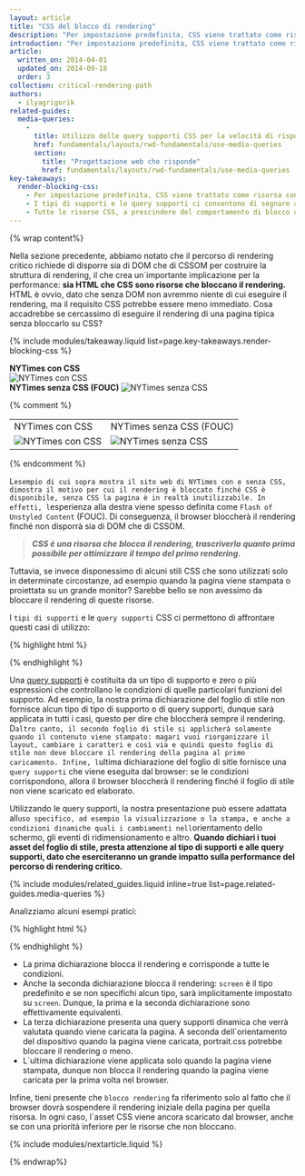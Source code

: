 ```yaml
---
layout: article
title: "CSS del blocco di rendering"
description: "Per impostazione predefinita, CSS viene trattato come risorsa di blocco del rendering, il che significa che il browser sospenderà il rendering di qualsiasi contenuto elaborato fino alla costruzione di CSSOM. Assicurarsi di mantenere il CSS snello, di fornirlo il più rapidamente possibile e di utilizzare i tipi di supporti e le query supporti per sbloccare il rendering."
introduction: "Per impostazione predefinita, CSS viene trattato come risorsa di blocco del rendering, il che significa che il browser sospenderà il rendering di qualsiasi contenuto elaborato fino alla costruzione di CSSOM. Assicurarsi di mantenere il CSS snello, di fornirlo il più rapidamente possibile e di utilizzare i tipi di supporti e le query supporti per sbloccare il rendering."
article:
  written_on: 2014-04-01
  updated_on: 2014-09-18
  order: 3
collection: critical-rendering-path
authors:
  - ilyagrigorik
related-guides:
  media-queries:
    -
      title: Utilizzo delle query supporti CSS per la velocità di risposta
      href: fundamentals/layouts/rwd-fundamentals/use-media-queries
      section:
        title: "Progettazione web che risponde"
        href: fundamentals/layouts/rwd-fundamentals/use-media-queries
key-takeaways:
  render-blocking-css:
    - Per impostazione predefinita, CSS viene trattato come risorsa con blocco rendering.
    - I tipi di supporti e le query supporti ci consentono di segnare alcune risorse CSS non bloccano il rendering.
    - Tutte le risorse CSS, a prescindere del comportamento di blocco o meno, sono scaricate dal browser.
---
```

{% wrap content%}

<style>
  img, video, object {
    max-width: 100%;
  }

  img.center {
    display: block;
    margin-left: auto;
    margin-right: auto;
  }
</style>


Nella sezione precedente, abbiamo notato che il percorso di rendering critico richiede di disporre sia di DOM che di CSSOM per costruire la struttura di rendering, il che crea un`importante implicazione per la performance: **sia HTML che CSS sono risorse che bloccano il rendering.** HTML è ovvio, dato che senza DOM non avremmo niente di cui eseguire il rendering, ma il requisito CSS potrebbe essere meno immediato. Cosa accadrebbe se cercassimo di eseguire il rendering di una pagina tipica senza bloccarlo su CSS?

{% include modules/takeaway.liquid list=page.key-takeaways.render-blocking-css %}

<div class="clear">
  <div class="g--half">
    <b>NYTimes con CSS</b>
    <img class="center" src="images/nytimes-css-device.png" alt="NYTimes con CSS">

  </div>

  <div class="g--half g--last">
    <b>NYTimes senza CSS (FOUC)</b>
    <img src="images/nytimes-nocss-device.png" alt="NYTimes senza CSS">

  </div>
</div>

{% comment %}
<table>
<tr>
<td>NYTimes con CSS</td>
<td>NYTimes senza CSS (FOUC)</td>
</tr>
<tr>
<td><img src="images/nytimes-css-device.png" alt="NYTimes con CSS" class="center"></td>
<td><img src="images/nytimes-nocss-device.png" alt="NYTimes senza CSS" class="center"></td>
</tr>
</table>
{% endcomment %}

L`esempio di cui sopra mostra il sito web di NYTimes con e senza CSS, dimostra il motivo per cui il rendering è bloccato finché CSS è disponibile, senza CSS la pagina è in realtà inutilizzabile. In effetti, l`esperienza alla destra viene spesso definita come `Flash of Unstyled Content` (FOUC). Di conseguenza, il browser bloccherà il rendering finché non disporrà sia di DOM che di CSSOM.

> **_CSS è una risorsa che blocca il rendering, trascriverla quanto prima possibile per ottimizzare il tempo del primo rendering._**

Tuttavia, se invece disponessimo di alcuni stili CSS che sono utilizzati solo in determinate circostanze, ad esempio quando la pagina viene stampata o proiettata su un grande monitor? Sarebbe bello se non avessimo da bloccare il rendering di queste risorse.

I `tipi di supporti` e le `query supporti` CSS ci permettono di affrontare questi casi di utilizzo:

{% highlight html %}
<link href="style.css" rel="stylesheet">
<link href="print.css" rel="stylesheet" media="print">
<link href="other.css" rel="stylesheet" media="(min-width: 40em)">
{% endhighlight %}

Una [query supporti]({{site.fundamentals}}/layouts/rwd-fundamentals/use-media-queries.html) è costituita da un tipo di supporto e zero o più espressioni che controllano le condizioni di quelle particolari funzioni del supporto. Ad esempio, la nostra prima dichiarazione del foglio di stile non fornisce alcun tipo di tipo di supporto o di query supporti, dunque sarà applicata in tutti i casi, questo per dire che bloccherà sempre il rendering. D`altro canto, il secondo foglio di stile si applicherà solamente quando il contenuto viene stampato: magari vuoi riorganizzare il layout, cambiare i caratteri e così via e quindi questo foglio di stile non deve bloccare il rendering della pagina al primo caricamento. Infine, l`ultima dichiarazione del foglio di sitle fornisce una `query supporti` che viene eseguita dal browser: se le condizioni corrispondono, allora il browser bloccherà il rendering finché il foglio di stile non viene scaricato ed elaborato.

Utilizzando le query supporti, la nostra presentazione può essere adattata all`uso specifico, ad esempio la visualizzazione o la stampa, e anche a condizioni dinamiche quali i cambiamenti nell`orientamento dello schermo, gli eventi di ridimensionamento e altro. **Quando dichiari i tuoi asset del foglio di stile, presta attenzione al tipo di supporti e alle query supporti, dato che eserciteranno un grande impatto sulla performance del percorso di rendering critico.**

{% include modules/related_guides.liquid inline=true list=page.related-guides.media-queries %}

Analizziamo alcuni esempi pratici:

{% highlight html %}
<link href="style.css"    rel="stylesheet">
<link href="style.css"    rel="stylesheet" media="screen">
<link href="portrait.css" rel="stylesheet" media="orientation:portrait">
<link href="print.css"    rel="stylesheet" media="print">
{% endhighlight %}

* La prima dichiarazione blocca il rendering e corrisponde a tutte le condizioni.
* Anche la seconda dichiarazione blocca il rendering: `screen` è il tipo predefinito e se non specifichi alcun tipo, sarà implicitamente impostato su `screen`. Dunque, la prima e la seconda dichiarazione sono effettivamente equivalenti.
* La terza dichiarazione presenta una query supporti dinamica che verrà valutata quando viene caricata la pagina. A seconda dell`orientamento del dispositivo quando la pagina viene caricata, portrait.css potrebbe bloccare il rendering o meno.
* L`ultima dichiarazione viene applicata solo quando la pagina viene stampata, dunque non blocca il rendering quando la pagina viene caricata per la prima volta nel browser.

Infine, tieni presente che `blocco rendering` fa riferimento solo al fatto che il browser dovrà sospendere il rendering iniziale della pagina per quella risorsa. In ogni caso, l`asset CSS viene ancora scaricato dal browser, anche se con una priorità inferiore per le risorse che non bloccano.

{% include modules/nextarticle.liquid %}

{% endwrap%}

